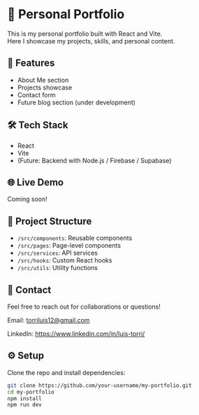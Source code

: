 # 🎨 Personal Portfolio

This is my personal portfolio built with React and Vite.  
Here I showcase my projects, skills, and personal content.

## 🚀 Features

- About Me section
- Projects showcase
- Contact form
- Future blog section (under development)

## 🛠 Tech Stack

- React
- Vite
- (Future: Backend with Node.js / Firebase / Supabase)

## 🌐 Live Demo

Coming soon!

## 📂 Project Structure

- `/src/components`: Reusable components
- `/src/pages`: Page-level components
- `/src/services`: API services
- `/src/hooks`: Custom React hooks
- `/src/utils`: Utility functions

## 📩 Contact

Feel free to reach out for collaborations or questions!

Email: torriluis12@gmail.com

LinkedIn: https://www.linkedin.com/in/luis-torri/

## ⚙ Setup

Clone the repo and install dependencies:

```bash
git clone https://github.com/your-username/my-portfolio.git
cd my-portfolio
npm install
npm run dev

